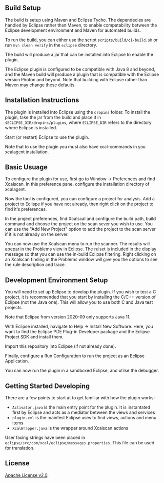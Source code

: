 ## Build Setup

The build is setup using Maven and Eclipse Tycho. The dependecies are handled by Eclipse rather than Maven, 
to enable compatability between the Eclipse development environment and Maven for automated builds.

To run the build, you can either use the script `scripts/build/ci-build.sh` or run `mvn clean verify` in the
`eclipse` directory.

The build will produce a jar that can be installed into Eclipse to enable the plugin.

The Eclipse plugin is configured to be compatible with Java 8 and beyond, and the Maven build will produce a
plugin that is compatible with the Eclipse version Photon and beyond. Note that building with Eclipse rather
than Maven may change these defaults.

## Installation Instructions

The plugin is installed into Eclipse using the `dropins` folder. To install the plugin, take the jar from the build
and place it in `$ECLIPSE_DIR/dropins/plugins`, where `ECLIPSE_DIR` refers to the directory where Eclipse is installed.

Start (or restart) Eclipse to use the plugin.

Note that to use the plugin you must also have xcal-commands in you xcalagent installation.

## Basic Usuage

To configure the plugin for use, first go to Window -> Preferences and find Xcalscan. In this preference pane, configure
the installation directory of xcalagent.

Now the tool is configured, you can configure a project for analysis. Add a project to Eclispe if you have not already, then
right click on the project to find it's preferences.

In the project preferences, find Xcalscal and configure the build path, build command and choose the project on the scan sever 
you wish to use. You can use the "Add New Project" option to add the project to the scan server if it is not already on the
server.

You can now use the Xcalscan menu to run the scanner. The results will apepar in the Problems view in Eclipse. The rulset is
included in the display message so that you can use the in-build Eclipse filtering. Right clicking on an Xcalscan finding in
the Problems window will give you the options to see the rule description and trace.

## Development Environment Setup

You will need to set up Eclipse to develop the plugin. If you wish to test a C project, it is recommended that you start by 
installing the C/C++ version of Eclipse (not the Java one). This will allow you to use both C and Java test projects.

Note that Eclipse from version 2020-09 only supports Java 11.

With Eclipse installed, navigate to Help -> Install New Software. Here, you want to find the Eclipse PDE Plug-in Developer
package and the Eclipse Project SDK and install them.

Import this repository into Eclipse (if not already done).

Finally, configure a Run Configuration to run the project as an Eclipse Application.

You can now run the plugin in a sandboxed Eclipse, and utilse the debugger.

## Getting Started Developing

There are a few points to start at to get familiar with how the plugin works:

 * `Activator.java` is the main entry point for the plugin. It is instantated first by Eclipse and acts as a mediator between the views and services
 * `plugin.xml` is the mainfest Eclipse uses to find views, actions and menu items
 * `XcalWrapper.java` is the wrapper around Xcalscan actions

User facing strings have been placed in `eclipse/src/com/xcal/eclipse/messages.properties`. This file can be used for translation.

## License

[Apache License v2.0](./LICENSE).